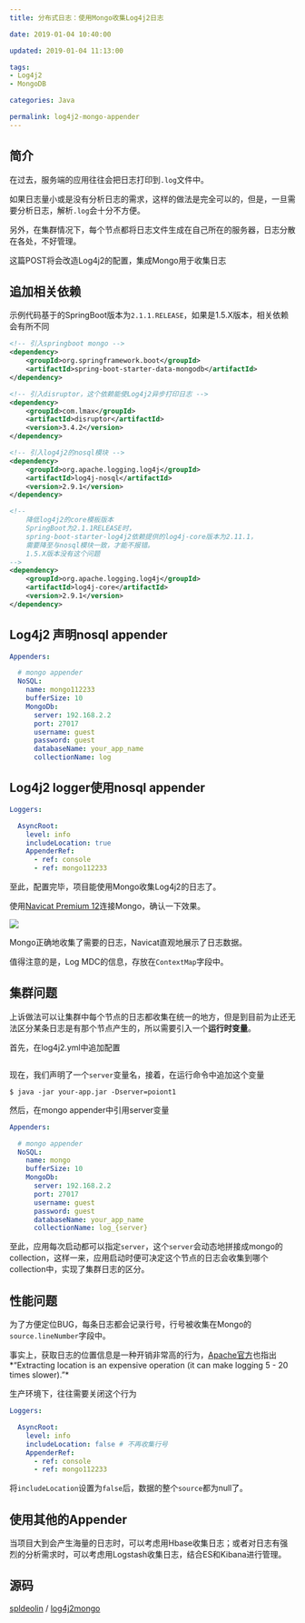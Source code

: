 ```yaml
---
title: 分布式日志：使用Mongo收集Log4j2日志

date: 2019-01-04 10:40:00

updated: 2019-01-04 11:13:00

tags:
- Log4j2
- MongoDB

categories: Java

permalink: log4j2-mongo-appender
---
```




## 简介

在过去，服务端的应用往往会把日志打印到`.log`文件中。

如果日志量小或是没有分析日志的需求，这样的做法是完全可以的，但是，一旦需要分析日志，解析`.log`会十分不方便。

另外，在集群情况下，每个节点都将日志文件生成在自己所在的服务器，日志分散在各处，不好管理。

这篇POST将会改造Log4j2的配置，集成Mongo用于收集日志



## 追加相关依赖

示例代码基于的SpringBoot版本为`2.1.1.RELEASE`，如果是1.5.X版本，相关依赖会有所不同

~~~xml
<!-- 引入springboot mongo -->
<dependency>
    <groupId>org.springframework.boot</groupId>
    <artifactId>spring-boot-starter-data-mongodb</artifactId>
</dependency>

<!-- 引入disruptor，这个依赖能使Log4j2异步打印日志 -->
<dependency>
    <groupId>com.lmax</groupId>
    <artifactId>disruptor</artifactId>
    <version>3.4.2</version>
</dependency>

<!-- 引入log4j2的nosql模块 -->
<dependency>
    <groupId>org.apache.logging.log4j</groupId>
    <artifactId>log4j-nosql</artifactId>
    <version>2.9.1</version>
</dependency>

<!--
	降低log4j2的core模板版本
    SpringBoot为2.1.1RELEASE时，
    spring-boot-starter-log4j2依赖提供的log4j-core版本为2.11.1，
    需要降至与nosql模块一致，才能不报错。
    1.5.X版本没有这个问题
-->
<dependency>
    <groupId>org.apache.logging.log4j</groupId>
    <artifactId>log4j-core</artifactId>
    <version>2.9.1</version>
</dependency>
~~~



## Log4j2 声明nosql appender

~~~yaml
Appenders:

  # mongo appender
  NoSQL:
    name: mongo112233
    bufferSize: 10
    MongoDb:
      server: 192.168.2.2
      port: 27017
      username: guest
      password: guest
      databaseName: your_app_name
      collectionName: log
~~~



## Log4j2 logger使用nosql appender

~~~yml
Loggers:

  AsyncRoot:
    level: info
    includeLocation: true
    AppenderRef:
      - ref: console
      - ref: mongo112233
~~~



至此，配置完毕，项目能使用Mongo收集Log4j2的日志了。

使用[Navicat Premium 12](https://www.navicat.com/en/download/navicat-premium)连接Mongo，确认一下效果。

![](/images/log4j2-mongo-appender-01.png)



Mongo正确地收集了需要的日志，Navicat直观地展示了日志数据。

值得注意的是，Log MDC的信息，存放在`ContextMap`字段中。



## 集群问题

上诉做法可以让集群中每个节点的日志都收集在统一的地方，但是到目前为止还无法区分某条日志是有那个节点产生的，所以需要引入一个**运行时变量**。

首先，在log4j2.yml中追加配置

~~~yaml

~~~



现在，我们声明了一个`server`变量名，接着，在运行命令中追加这个变量

~~~shell
$ java -jar your-app.jar -Dserver=poiont1
~~~



然后，在mongo appender中引用server变量

~~~yaml
Appenders:

  # mongo appender
  NoSQL:
    name: mongo
    bufferSize: 10
    MongoDb:
      server: 192.168.2.2
      port: 27017
      username: guest
      password: guest
      databaseName: your_app_name
      collectionName: log_{server}
~~~



至此，应用每次启动都可以指定`server`，这个`server`会动态地拼接成mongo的collection，这样一来，应用启动时便可决定这个节点的日志会收集到哪个collection中，实现了集群日志的区分。



## 性能问题

为了方便定位BUG，每条日志都会记录行号，行号被收集在Mongo的 `source.lineNumber`字段中。

事实上，获取日志的位置信息是一种开销非常高的行为，[Apache官方](http://logging.apache.org/log4j/log4j-2.2/manual/appenders.html#AsyncAppender)也指出*“Extracting location is an expensive operation (it can make logging 5 - 20 times slower).”*

生产环境下，往往需要关闭这个行为

~~~yaml
Loggers:

  AsyncRoot:
    level: info
    includeLocation: false # 不再收集行号
    AppenderRef:
      - ref: console
      - ref: mongo112233
~~~



将`includeLocation`设置为`false`后，数据的整个`source`都为null了。



## 使用其他的Appender

当项目大到会产生海量的日志时，可以考虑用Hbase收集日志；或者对日志有强烈的分析需求时，可以考虑用Logstash收集日志，结合ES和Kibana进行管理。



## 源码

[spldeolin](https://github.com/spldeolin) / [log4j2mongo](https://github.com/spldeolin/log4j2mongo)